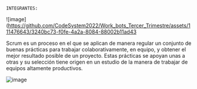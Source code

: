 


                                                                   INTEGRANTES:                


![image](https://github.com/CodeSystem2022/Work_bots_Tercer_Trimestre/assets/111476643/3240bc73-f0fe-4a2a-8084-88002b11ad43                                                                    




Scrum es un proceso en el que se aplican de manera regular un conjunto de buenas prácticas para trabajar colaborativamente, en equipo, y obtener el mejor resultado posible de un proyecto. Estas prácticas se apoyan unas a otras y su selección tiene origen en un estudio de la manera de trabajar de equipos altamente productivos.



![image](https://github.com/CodeSystem2022/Work_bots_Tercer_Trimestre/assets/111476643/7a19e796-2bfc-4ee7-bfdd-5bdffe11aadf)



